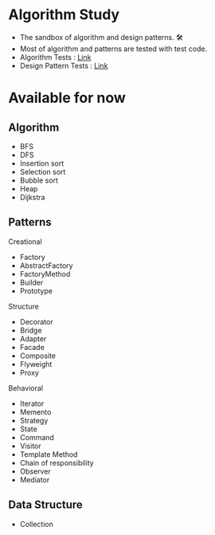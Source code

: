 # Algorithm Study

- The sandbox of algorithm and design patterns. 🛠
- Most of algorithm and patterns are tested with test code.
- Algorithm Tests : [Link](https://github.com/victory316/AlgorithmStudy/tree/master/app/src/test/java/com/example/algorithmstudy/algorithm)
- Design Pattern Tests : [Link](https://github.com/victory316/AlgorithmStudy/tree/master/app/src/test/java/com/example/algorithmstudy/design_pattern)
# Available for now

## Algorithm

- BFS
- DFS
- Insertion sort
- Selection sort
- Bubble sort 
- Heap
- Dijkstra

## Patterns

Creational
- Factory
- AbstractFactory
- FactoryMethod
- Builder
- Prototype

Structure
- Decorator
- Bridge
- Adapter
- Facade
- Composite
- Flyweight
- Proxy

Behavioral
- Iterator
- Memento
- Strategy
- State
- Command
- Visitor
- Template Method
- Chain of responsibility
- Observer
- Mediator

## Data Structure

- Collection

